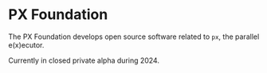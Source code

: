 # PX Foundation

The PX Foundation develops open source software related to `px`, the parallel e(x)ecutor.

Currently in closed private alpha during 2024.
